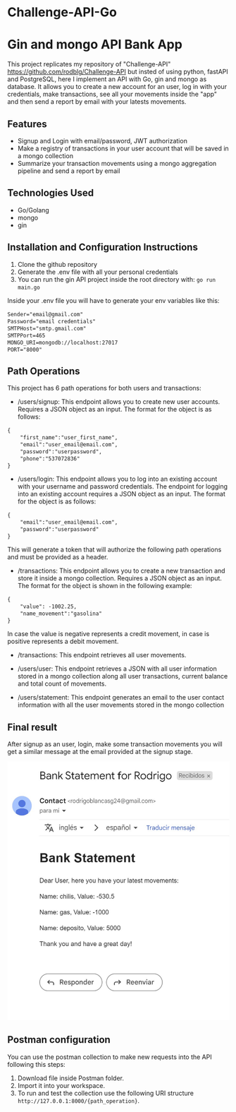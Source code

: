 # Challenge-API-Go

# Gin and mongo API Bank App

This project replicates my repository of "Challenge-API" https://github.com/rodblg/Challenge-API but insted of using python, fastAPI and PostgreSQL, here I implement an API with Go, gin and mongo as database. 
It allows you to create a new account for an user, log in with your credentials, make transactions, see all your movements inside the "app" and then send a report by email with your latests movements.

## Features
- Signup and Login with email/password, JWT authorization
- Make a registry of transactions in your user account that will be saved in a mongo collection
- Summarize your transaction movements using a mongo aggregation pipeline and send a report by email

## Technologies Used
- Go/Golang
- mongo
- gin

## Installation and Configuration Instructions
1. Clone the github repository
2. Generate the .env file with all your personal credentials
3. You can run the gin API project inside the root directory with: `go run main.go`

Inside your .env file you will have to generate your env variables like this:
```
Sender="email@gmail.com"
Password="email credentials"
SMTPHost="smtp.gmail.com"
SMTPPort=465
MONGO_URI=mongodb://localhost:27017
PORT="8000"

```

## Path Operations

This project has 6 path operations for both users and transactions:


- /users/signup: This endpoint allows you to create new user accounts. Requires a JSON object as an input. The format for the object is as follows: 
``` 
{ 
    "first_name":"user_first_name",
    "email":"user_email@email.com",
    "password":"userpassword",
    "phone":"537072836"
} 
``` 
- /users/login: This endpoint allows you to log into an existing account with your username and password credentials.
The endpoint for logging into an existing account requires a JSON object as an input. The format for the object is as follows:
```
{
    "email":"user_email@email.com",
    "password":"userpassword"   
}
```
This will generate a token that will authorize the following path operations and must be provided as a header.

- /transactions: This endpoint allows you to create a new transaction and store it inside a mongo collection. Requires a JSON object as an input. The format for the object is shown in the following example:
```
{
    "value": -1002.25,
    "name_movement":"gasolina"
}
```
In case the value is negative represents a credit movement, in case is positive represents a debit movement. 

- /transactions: This endpoint retrieves all user movements.
- /users/user: This endpoint retrieves a JSON with all user information stored in a mongo collection along all user transactions, current balance and total count of movements. 

- /users/statement: This endpoint generates an email to the user contact information with all the user movements stored in the mongo collection

## Final result
After signup as an user, login, make some transaction movements you will get a similar message at the email provided at the signup stage. 

![Statement_example!](images/statement_example.jpg)



## Postman configuration
You can use the postman collection to make new requests into the API following this steps:
1. Download file inside Postman folder.
2. Import it into your workspace.
3. To run and test the collection use the following URI structure  `http://127.0.0.1:8000/{path_operation}`.

